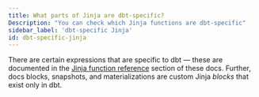 ```yaml
---
title: What parts of Jinja are dbt-specific?
Description: "You can check which Jinja functions are dbt-specific"
sidebar_label: 'dbt-specific Jinja'
id: dbt-specific-jinja
---
```


There are certain expressions that are specific to dbt — these are documented in the [Jinja function reference](dbt-jinja-functions) section of these docs. Further, docs blocks, snapshots, and <Term id="materialization">materializations</Term> are custom Jinja _blocks_ that exist only in dbt.
